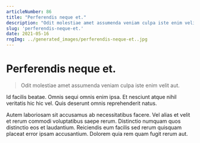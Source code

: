 ```yaml
---
articleNumber: 86
title: "Perferendis neque et."
description: "Odit molestiae amet assumenda veniam culpa iste enim velit aut."
slug: 'perferendis-neque-et.'
date: 2021-05-16
rngImg: ../generated_images/perferendis-neque-et..jpg
---
```


# Perferendis neque et.

> Odit molestiae amet assumenda veniam culpa iste enim velit aut.

Id facilis beatae. Omnis sequi omnis enim ipsa. Et nesciunt atque nihil veritatis hic hic vel. Quis deserunt omnis reprehenderit natus.
 Autem laboriosam sit accusamus ab necessitatibus facere. Vel alias et velit et rerum commodi voluptatibus saepe rerum. Distinctio numquam quos distinctio eos et laudantium. Reiciendis eum facilis sed rerum quisquam placeat error ipsam accusantium. Dolorem quia rem quam fugit rerum aut.
